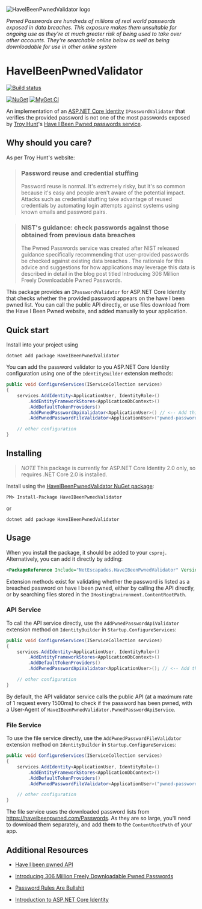 ![HaveIBeenPwnedValidator logo](https://raw.githubusercontent.com/andrewlock/HaveIBeenPwnedValidator/master/logo.png)

*Pwned Passwords are hundreds of millions of real world passwords exposed in data breaches. This exposure makes them unsuitable for ongoing use as they're at much greater risk of being used to take over other accounts. They're searchable online below as well as being downloadable for use in other online system*

# HaveIBeenPwnedValidator

[![Build status](https://ci.appveyor.com/api/projects/status/xramjpbrgj36fwmr?svg=true)](https://ci.appveyor.com/project/andrewlock/haveibeenpwnedvalidator)
<!--[![Travis](https://img.shields.io/travis/andrewlock/HaveIBeenPwnedValidator.svg?maxAge=3600&label=travis)](https://travis-ci.org/andrewlock/HaveIBeenPwnedValidator)-->
[![NuGet](https://img.shields.io/nuget/v/HaveIBeenPwnedValidator.svg)](https://www.nuget.org/packages/HaveIBeenPwnedValidator/)
[![MyGet CI](https://img.shields.io/myget/andrewlock-ci/v/HaveIBeenPwnedValidator.svg)](http://myget.org/gallery/acndrewlock-ci)

An implementation of an [ASP.NET Core Identity](https://docs.microsoft.com/en-us/aspnet/core/security/authentication/identity) `IPasswordValidator` that verifies the provided password is not one of the most passwords exposed by [Troy Hunt](https://twitter.com/troyhunt)'s [Have I Been Pwned passwords service](https://haveibeenpwned.com/Passwords).

## Why should you care?

As per Troy Hunt's website:

>### Password reuse and credential stuffing
>Password reuse is normal. It's extremely risky, but it's so common because it's easy and people aren't aware of the potential impact. Attacks such as credential stuffing take advantage of reused credentials by automating login attempts against systems using known emails and password pairs.

> ### NIST's guidance: check passwords against those obtained from previous data breaches
> The Pwned Passwords service was created after NIST released guidance specifically recommending that user-provided passwords be checked against existing data breaches . The rationale for this advice and suggestions for how applications may leverage this data is described in detail in the blog post titled Introducing 306 Million Freely Downloadable Pwned Passwords.

This package provides an `IPasswordValidator` for ASP.NET Core Identity that checks whether the provided password appears on the have I been pwned list. You can call the public API directly, or use files download from the Have I Been Pwned website, and added manually to your application.

## Quick start

Install into your project using

```
dotnet add package HaveIBeenPwnedValidator
```

You can add the password validator to you ASP.NET Core Identity configuration using one of the `IdentityBuilder` extension methods: 

```csharp
public void ConfigureServices(IServiceCollection services)
{
    services.AddIdentity<ApplicationUser, IdentityRole>()
        .AddEntityFrameworkStores<ApplicationDbContext>()
        .AddDefaultTokenProviders()
        .AddPwnedPasswordApiValidator<ApplicationUser>() // <-- Add this line to use the api
        .AddPwnedPasswordFileValidator<ApplicationUser>("pwned-passwords-1.0.txt", "pwned-passwords-update-2.txt"); // <-- Or this line to load from files instead

    // other configuration
}
```

## Installing 

>*NOTE* This package is currently for ASP.NET Core Identity 2.0 only, so requires .NET Core 2.0 is installed.

Install using the [HaveIBeenPwnedValidator NuGet package](https://www.nuget.org/packages/HaveIBeenPwnedValidator):

```
PM> Install-Package HaveIBeenPwnedValidator
```

or

```
dotnet add package HaveIBeenPwnedValidator
```

## Usage 

When you install the package, it should be added to your `csproj`. Alternatively, you can add it directly by adding:

```xml
<PackageReference Include="NetEscapades.HaveIBeenPwnedValidator" Version="1.0.0" />
```

Extension methods exist for validating whether the password is listed as a breached password on have I been pwned, either by calling the API directly, or by searching files stored in the `IHostingEnvironment.ContentRootPath`.

### API Service

To call the API service directly, use the `AddPwnedPasswordApiValidator` extension method on `IdentityBuilder` in `Startup.ConfigureServices`:

```csharp
public void ConfigureServices(IServiceCollection services)
{
    services.AddIdentity<ApplicationUser, IdentityRole>()
        .AddEntityFrameworkStores<ApplicationDbContext>()
        .AddDefaultTokenProviders()
        .AddPwnedPasswordApiValidator<ApplicationUser>(); // <-- Add this line to use the api

    // other configuration
}
```

By default, the API validator service calls the public API (at a maximum rate of 1 request every 1500ms) to check if the password has been pwned, with a User-Agent of `HaveIBeenPwnedValidator.PwnedPasswordApiService`.

### File Service

To use the file service directly, use the `AddPwnedPasswordFileValidator` extension method on `IdentityBuilder` in `Startup.ConfigureServices`:

```csharp
public void ConfigureServices(IServiceCollection services)
{
    services.AddIdentity<ApplicationUser, IdentityRole>()
        .AddEntityFrameworkStores<ApplicationDbContext>()
        .AddDefaultTokenProviders()
        .AddPwnedPasswordFileValidator<ApplicationUser>("pwned-passwords-1.0.txt", "pwned-passwords-update-2.txt"); // <-- Add this line to load from files

    // other configuration
}
```

The file service uses the downloaded password lists from https://haveibeenpwned.com/Passwords. As they are so large, you'll need to download them separately, and add them to the `ContentRootPath` of your app. 



## Additional Resources
* [Have I been pwned API](https://haveibeenpwned.com/Passwords)
* [Introducing 306 Million Freely Downloadable Pwned Passwords](https://www.troyhunt.com/introducing-306-million-freely-downloadable-pwned-passwords/)

* [Password Rules Are Bullshit](https://blog.codinghorror.com/password-rules-are-bullshit/)
* [Introduction to ASP.NET Core Identity](https://docs.microsoft.com/en-us/aspnet/core/security/authentication/identity)
